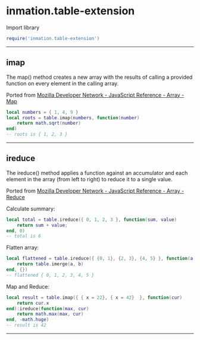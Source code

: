 # inmation.table-extension

Import library

```lua
require('inmation.table-extension')
```

---
## imap
The map() method creates a new array with the results of calling a provided function on every element in the calling array.

Ported from [Mozilla Developer Network - JavaScript Reference - Array - Map](https://developer.mozilla.org/en-US/docs/Web/JavaScript/Reference/Global_Objects/Array/map)

```lua
local numbers = { 1, 4, 9 }
local roots = table.imap(numbers, function(number)
    return math.sqrt(number)
end)
-- roots is { 1, 2, 3 }
```
---
## ireduce
The ireduce() method applies a function against an accumulator and each element in the array (from left to right) to reduce it to a single value.

Ported from [Mozilla Developer Network - JavaScript Reference - Array - Reduce](https://developer.mozilla.org/en/docs/Web/JavaScript/Reference/Global_Objects/Array/reduce)

Calculate summary:
```lua
local total = table.ireduce({ 0, 1, 2, 3 }, function(sum, value)
    return sum + value;
end, 0)
-- total is 6
```

Flatten array:
```lua
local flattened = table.ireduce({ {0, 1}, {2, 3}, {4, 5} }, function(a, b)
    return table.imerge(a, b)
end, {})
-- flattened { 0, 1, 2, 3, 4, 5 }
```

Map and Reduce:
```lua
local result = table.imap({ { x = 22}, { x = 42}  }, function(cur)
    return cur.x
end):ireduce(function(max, cur)
    return math.max(max, cur)
end, -math.huge)
-- result is 42
```
---